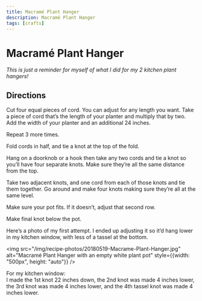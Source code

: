 ```yaml
---
title: Macramé Plant Hanger
description: Macramé Plant Hanger
tags: [crafts]
---
```


# Macramé Plant Hanger
*This is just a reminder for myself of what I did for my 2 kitchen plant hangers!*

## Directions
Cut four equal pieces of cord. You can adjust for any length you want. Take a piece of cord that’s the length of your planter and multiply that by two. Add the width of your planter and an additional 24 inches.

Repeat 3 more times.

Fold cords in half, and tie a knot at the top of the fold.

Hang on a doorknob or a hook then take any two cords and tie a knot so you’ll have four separate knots. Make sure they’re all the same distance from the top.

Take two adjacent knots, and one cord from each of those knots and tie them together. Go around and make four knots making sure they’re all at the same level.

Make sure your pot fits. If it doesn’t, adjust that second row.

Make final knot below the pot.

Here’s a photo of my first attempt. I ended up adjusting it so it’d hang lower in my kitchen window, with less of a tassel at the bottom.

<img src="/img/recipe-photos/20180519-Macrame-Plant-Hanger.jpg" alt="Macramé Plant Hanger with an empty white plant pot" style={{width: "500px", height: "auto"}} />

For my kitchen window:  
I made the 1st knot 22 inches down, the 2nd knot was made 4 inches lower, the 3rd knot was made 4 inches lower, and the 4th tassel knot was made 4 inches lower.